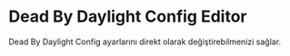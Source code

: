 # Dead By Daylight Config Editor
Dead By Daylight Config ayarlarını direkt olarak değiştirebilmenizi sağlar.
